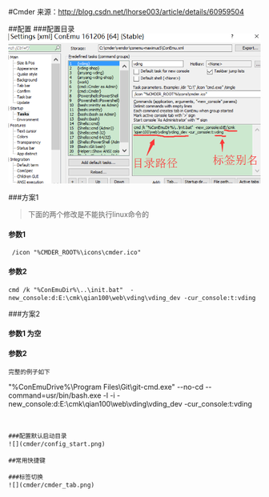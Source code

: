 #Cmder
来源：http://blog.csdn.net/lhorse003/article/details/60959504

##配置
###配置目录
![](cmder/config.png)

###方案1  
>下面的两个修改是不能执行linux命令的 

#### 参数1
```
 /icon "%CMDER_ROOT%\icons\cmder.ico"
```
#### 参数2
```
cmd /k "%ConEmuDir%\..\init.bat"  -new_console:d:E:\cmk\qian100\web\vding\vding_dev -cur_console:t:vding
```

###方案2 

#### 参数1  为空  

#### 参数2
```
完整的例子如下
```
"%ConEmuDrive%\Program Files\Git\git-cmd.exe" --no-cd --command=usr/bin/bash.exe -l -i  -new_console:d:E:\cmk\qian100\web\vding\vding_dev -cur_console:t:vding
```


###配置默认启动目录
![](cmder/config_start.png)

##常用快捷键

###标签切换
![](cmder/cmder_tab.png)